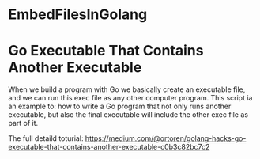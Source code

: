 # EmbedFilesInGolang
# Go Executable That Contains Another Executable

When we build a program with Go we basically create an executable file, and we can run this exec file as any other computer program. 
This script ia an example to: how to write a Go program that not only runs another executable, but also the final executable will 
include the other exec file as part of it.

The full detaild toturial:
https://medium.com/@ortoren/golang-hacks-go-executable-that-contains-another-executable-c0b3c82bc7c2
